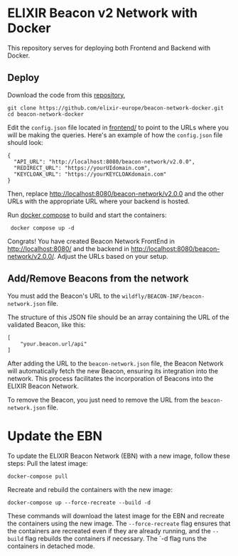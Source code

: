 # ELIXIR Beacon v2 Network with Docker

This repository serves for deploying both Frontend and Backend with Docker.

## Deploy

Download the code from this [repository](https://github.com/elixir-europe/beacon-network-docker.git),

```
git clone https://github.com/elixir-europe/beacon-network-docker.git
cd beacon-network-docker
```

Edit the `config.json` file located in [frontend/](frontend/) to point to the URLs where you will be making the queries. Here's an example of how the `config.json` file should look:

```
{
  "API_URL": "http://localhost:8080/beacon-network/v2.0.0",
  "REDIRECT_URL": "https://yourUIdomain.com",
  "KEYCLOAK_URL": "https://yourKEYCLOAKdomain.com"
}
```
Then, replace [http://localhost:8080/beacon-network/v2.0.0](http://localhost:8080/beacon-network/v2.0.0) and the other URLs with the appropriate URL where your backend is hosted.

Run [docker compose](https://docs.docker.com/compose/) to build and start the containers:

``` 
 docker compose up -d
```
 
Congrats! You have created Beacon Network FrontEnd in [http://localhost:8080/](http://localhost:8080/) and the backend in [http://localhost:8080/beacon-network/v2.0.0/](http://localhost:8080/beacon-network/v2.0.0/). Adjust the URLs based on your setup.


## Add/Remove Beacons from the network

You must add the Beacon's URL to the `wildfly/BEACON-INF/beacon-network.json` file. 

The structure of this JSON file should be an array containing the URL of the validated Beacon, like this:

```
[
	"your.beacon.url/api"
]
```

After adding the URL to the `beacon-network.json` file, the Beacon Network will automatically fetch the new Beacon, ensuring its integration into the network. This process facilitates the incorporation of Beacons into the ELIXIR Beacon Network.

To remove the Beacon, you just need to remove the URL from the `beacon-network.json` file. 


# Update the EBN

To update the ELIXIR Beacon Network (EBN) with a new image, follow these steps:
Pull the latest image:
```
docker-compose pull
```
Recreate and rebuild the containers with the new image:
```
docker-compose up --force-recreate --build -d
```
These commands will download the latest image for the EBN and recreate the containers using the new image. The `--force-recreate` flag ensures that the containers are recreated even if they are already running, and the `--build` flag rebuilds the containers if necessary. The `-d flag runs the containers in detached mode.
